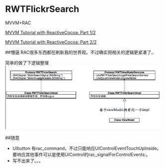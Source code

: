 # RWTFlickrSearch
MVVM+RAC

[MVVM Tutorial with ReactiveCocoa: Part 1/2](https://www.raywenderlich.com/74131/mvvm-tutorial-with-reactivecocoa-part-1)

[MVVM Tutorial with ReactiveCocoa: Part 2/2](https://www.raywenderlich.com/74131/mvvm-tutorial-with-reactivecocoa-part-2)

##懵逼
RAC很多东西都在刷新我的世界观。不过确实把相关的逻辑更紧凑了。

简单的做了下逻辑整理
![](./image.png)

##随意
- UIbutton 有rac_command，不过只能响应UIControlEventTouchUpInside。要响应其他事件可以是使用UIControl的rac_signalForControlEvents:。
- 写不出来了。。。

